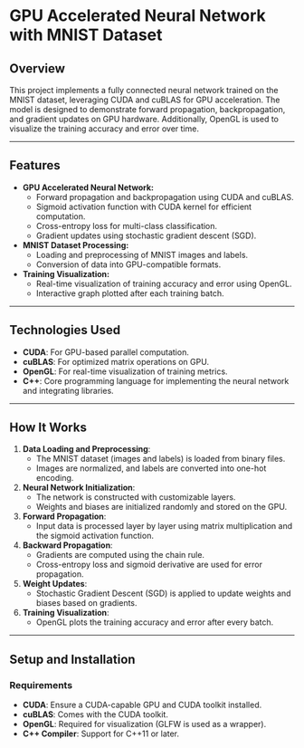 # **GPU Accelerated Neural Network with MNIST Dataset**

## **Overview**
This project implements a fully connected neural network trained on the MNIST dataset, leveraging CUDA and cuBLAS for GPU acceleration. The model is designed to demonstrate forward propagation, backpropagation, and gradient updates on GPU hardware. Additionally, OpenGL is used to visualize the training accuracy and error over time.

---

## **Features**
- **GPU Accelerated Neural Network:**
  - Forward propagation and backpropagation using CUDA and cuBLAS.
  - Sigmoid activation function with CUDA kernel for efficient computation.
  - Cross-entropy loss for multi-class classification.
  - Gradient updates using stochastic gradient descent (SGD).
- **MNIST Dataset Processing:**
  - Loading and preprocessing of MNIST images and labels.
  - Conversion of data into GPU-compatible formats.
- **Training Visualization:**
  - Real-time visualization of training accuracy and error using OpenGL.
  - Interactive graph plotted after each training batch.

---

## **Technologies Used**
- **CUDA**: For GPU-based parallel computation.
- **cuBLAS**: For optimized matrix operations on GPU.
- **OpenGL**: For real-time visualization of training metrics.
- **C++**: Core programming language for implementing the neural network and integrating libraries.

---

## **How It Works**
1. **Data Loading and Preprocessing**:
   - The MNIST dataset (images and labels) is loaded from binary files.
   - Images are normalized, and labels are converted into one-hot encoding.
2. **Neural Network Initialization**:
   - The network is constructed with customizable layers.
   - Weights and biases are initialized randomly and stored on the GPU.
3. **Forward Propagation**:
   - Input data is processed layer by layer using matrix multiplication and the sigmoid activation function.
4. **Backward Propagation**:
   - Gradients are computed using the chain rule.
   - Cross-entropy loss and sigmoid derivative are used for error propagation.
5. **Weight Updates**:
   - Stochastic Gradient Descent (SGD) is applied to update weights and biases based on gradients.
6. **Training Visualization**:
   - OpenGL plots the training accuracy and error after every batch.

---

## **Setup and Installation**
### **Requirements**
- **CUDA**: Ensure a CUDA-capable GPU and CUDA toolkit installed.
- **cuBLAS**: Comes with the CUDA toolkit.
- **OpenGL**: Required for visualization (GLFW is used as a wrapper).
- **C++ Compiler**: Support for C++11 or later.
